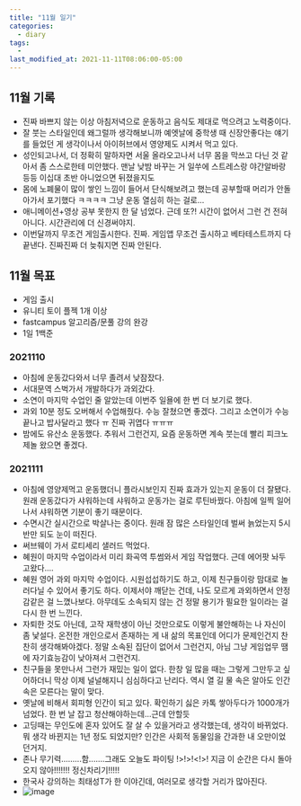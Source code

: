 ```yaml
---
title: "11월 일기"
categories:
  - diary
tags:
  - 
last_modified_at: 2021-11-11T08:06:00-05:00
---
```

## 11월 기록
- 진짜 바쁘지 않는 이상 아침저녁으로 운동하고 음식도 제대로 먹으려고 노력중이다. 
- 잘 붓는 스타일인데 왜그럴까 생각해보니까 예엣날에 중학생 때 신장안좋다는 얘기를 들었던 게 생각이나서 아이허브에서 영양제도 시켜서 먹고 있다.
- 성인되고나서, 더 정확히 말하자면 서울 올라오고나서 너무 몸을 막쓰고 다닌 것 같아서 좀 스스로한테 미안했다. 맨날 낮밤 바꾸는 거 일쑤에 스트레스랑 야간알바랑 등등 이십대 초반 아니었으면 뒤졌을지도
- 몸에 노폐물이 많이 쌓인 느낌이 들어서 단식해보려고 했는데 공부할때 머리가 안돌아가서 포기했다 ㅋㅋㅋㅋ 그냥 운동 열심히 하는 걸로...
- 애니메이션+영상 공부 못한지 한 달 넘었다. 근데 또?! 시간이 없어서 그런 건 전혀 아니다. 시간관리에 더 신경써야지.
- 이번달까지 무조건 게임출시한다. 진짜. 게임앱 무조건 출시하고 베타테스트까지 다 끝낸다. 진짜진짜 더 늦춰지면 진짜 안된다. 

## 11월 목표
- 게임 출시
- 유니티 토이 플젝 1개 이상
- fastcampus 알고리즘/문풀 강의 완강
- 1일 1백준

### 2021110
- 아침에 운동갔다와서 너무 졸려서 낮잠잤다.
- 서대문역 스벅가서 개발하다가 과외갔다.
- 소연이 마지막 수업인 줄 알았는데 이번주 일욜에 한 번 더 보기로 했다.
- 과외 10분 정도 오버해서 수업해줬다. 수능 잘쳤으면 좋겠다. 그리고 소연이가 수능 끝나고 밥사달라고 했다 ㅠ 진짜 귀엽다 ㅠㅠㅠ
- 밤에도 유산소 운동했다. 추워서 그런건지, 요즘 운동하면 계속 붓는데 빨리 피크노제놀 왔으면 좋겠다.

### 2021111
- 아침에 영양제먹고 운동했더니 플라시보인지 진짜 효과가 있는지 운동이 더 잘됐다. 원래 운동갔다가 샤워하는데 샤워하고 운동가는 걸로 루틴바꿨다. 아침에 일찍 일어나서 샤워하면 기분이 좋기 때문이다. 
- 수면시간 실시간으로 박살나는 중이다. 원래 잠 많은 스타일인데 벌써 늙었는지 5시 반만 되도 눈이 떠진다.
- 써브웨이 가서 로티세리 샐러드 먹었다.
- 혜원이 마지막 수업이라서 미리 화곡역 투썸와서 게임 작업했다. 근데 에어팟 놔두고왔다....
- 혜원 영어 과외 마지막 수업이다. 시원섭섭하기도 하고, 이제 친구들이랑 맘대로 놀러다닐 수 있어서 좋기도 하다. 이제서야 깨닫는 건데, 나도 모르게 과외하면서 안정감같은 걸 느꼈나보다. 아무데도 소속되지 않는 건 정말 용기가 필요한 일이라는 걸 다시 한 번 느낀다. 
- 자퇴한 것도 아닌데, 고작 재학생이 아닌 것만으로도 이렇게 불안해하는 나 자신이 좀 낯설다. 온전한 개인으로서 존재하는 게 내 삶의 목표인데 어디가 문제인건지 찬찬히 생각해봐야겠다. 정말 소속된 집단이 없어서 그런건지, 아님 그냥 게임업무 땜에 자기효능감이 낮아져서 그런건지.
- 친구들을 못만나서 그런가 재밌는 일이 없다. 한창 일 많을 때는 그렇게 그만두고 싶어하더니 막상 이제 널널해지니 심심하다고 난리다. 역시 열 길 물 속은 알아도 인간 속은 모른다는 말이 맞다.
- 옛날에 비해서 회피형 인간이 되고 있다. 확인하기 싫은 카톡 쌓아두다가 1000개가 넘었다. 한 번 날 잡고 청산해야하는데...근데 안할듯 
- 고딩때는 무인도에 혼자 있어도 잘 살 수 있을거라고 생각했는데, 생각이 바뀌었다. 뭐 생각 바뀐지는 1년 정도 되었지만? 인간은 사회적 동물임을 간과한 내 오만이었던거지.
- 존나 무기력.........함.......그래도 오늘도 파이팅 !>!>!<!>! 지금 이 순간은 다시 돌아오지 않아!!!!!!! 정신차리기!!!!!
- 한국사 강의하는 최태성T가 한 이야긴데, 여러모로 생각할 거리가 많아진다.
- ![image](https://user-images.githubusercontent.com/69496570/141255807-0c35243e-b8ce-4e45-98ad-d385620de657.png) 




